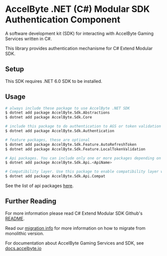 # AccelByte .NET (C#) Modular SDK Authentication Component

A software development kit (SDK) for interacting with AccelByte Gaming Services written in C#.

This library provides authentication mechanisme for C# Extend Modular SDK.

## Setup

This SDK requires .NET 6.0 SDK to be installed.

## Usage

```bash
# always include these package to use AccelByte .NET SDK
$ dotnet add package AccelByte.Sdk.Abstractions
$ dotnet add package AccelByte.Sdk.Core

# include this package to do authentication to AGS or token validation
$ dotnet add package AccelByte.Sdk.Authentication

# feature packages, these are optional
$ dotnet add package AccelByte.Sdk.Feature.AutoRefreshToken
$ dotnet add package AccelByte.Sdk.Feature.LocalTokenValidation

# Api packages. You can include only one or more packages depending on your need.
$ dotnet add package AccelByte.Sdk.Api.<ApiName>

# Compatibility layer. Use this package to enable compatibility layer with monolithic sdk version.
$ dotnet add package AccelByte.Sdk.Api.Compat
```

See the list of api packages [here](apis/).

## Further Reading

For more information please read C# Extend Modular SDK Github's [README](https://github.com/AccelByte/accelbyte-csharp-modular-sdk/blob/main/README.md).

Read our [migration info](https://github.com/AccelByte/accelbyte-csharp-modular-sdk/blob/main/MIGRATION.md) for more information on how to migrate from monolithic version.

For documentation about AccelByte Gaming Services and SDK, see [docs.accelbyte.io](https://docs.accelbyte.io/)
